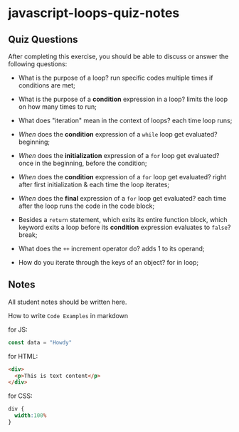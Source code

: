# javascript-loops-quiz-notes

## Quiz Questions

After completing this exercise, you should be able to discuss or answer the following questions:

- What is the purpose of a loop?
run specific codes multiple times if conditions are met;

- What is the purpose of a **condition** expression in a loop?
limits the loop on how many times to run;

- What does "iteration" mean in the context of loops?
each time loop runs;

- _When_ does the **condition** expression of a `while` loop get evaluated?
beginning;

- _When_ does the **initialization** expression of a `for` loop get evaluated?
once in the beginning, before the condition;

- _When_ does the **condition** expression of a `for` loop get evaluated?
right after first initialization & each time the loop iterates;

- _When_ does the **final** expression of a `for` loop get evaluated?
each time after the loop runs the code in the code block;

- Besides a `return` statement, which exits its entire function block, which keyword exits a loop before its **condition** expression evaluates to `false`?
break;

- What does the `++` increment operator do?
adds 1 to its operand;
<!-- ++a returns a's value before the increment; a++ returns a's value after increment; -->

- How do you iterate through the keys of an object?
for in loop;

## Notes

All student notes should be written here.


How to write `Code Examples` in markdown

for JS:
```javascript
const data = "Howdy"
```

for HTML:
```html
<div>
  <p>This is text content</p>
</div>
```

for CSS:
```css
div {
  width:100%
}
```
